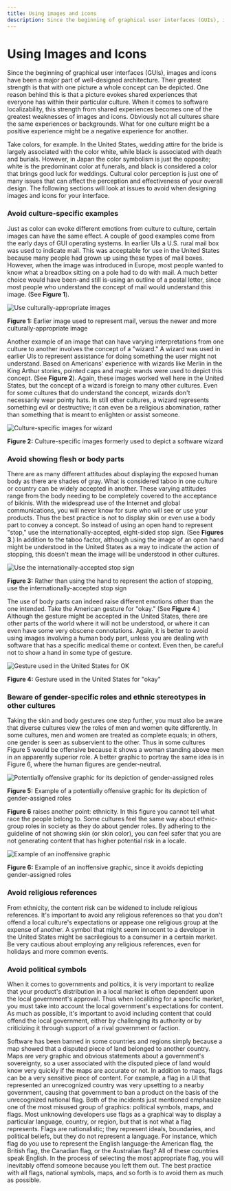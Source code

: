 ```yaml
---
title: Using images and icons
description: Since the beginning of graphical user interfaces (GUIs), images and icons have been a major part of well-designed architecture.
---
```


# Using Images and Icons

Since the beginning of graphical user interfaces (GUIs), images and icons have been a major part of well-designed architecture.
Their greatest strength is that with one picture a whole concept can be depicted.
One reason behind this is that a picture evokes shared experiences that everyone has within their particular culture.
When it comes to software localizability, this strength from shared experiences becomes one of the greatest weaknesses of images and icons.
Obviously not all cultures share the same experiences or backgrounds.
What for one culture might be a positive experience might be a negative experience for another.

Take colors, for example.
In the United States, wedding attire for the bride is largely associated with the color white, while black is associated with death and burials.
However, in Japan the color symbolism is just the opposite; white is the predominant color at funerals, and black is considered a color that brings good luck for weddings.
Cultural color perception is just one of many issues that can affect the perception and effectiveness of your overall design.
The following sections will look at issues to avoid when designing images and icons for your interface.

### Avoid culture-specific examples

Just as color can evoke different emotions from culture to culture, certain images can have the same effect.
A couple of good examples come from the early days of GUI operating systems.
In earlier UIs a U.S. rural mail box was used to indicate mail.
This was acceptable for use in the United States because many people had grown up using these types of mail boxes.
However, when the image was introduced in Europe, most people wanted to know what a breadbox sitting on a pole had to do with mail.
A much better choice would have been-and still is-using an outline of a postal letter, since most people who understand the concept of mail would understand this image.
(See **Figure 1**).

![Use culturally-appropriate images](./images/Mail.jpg "Use culturally-appropriate images")

**Figure 1:** Earlier image used to represent mail, versus the newer and more culturally-appropriate image

Another example of an image that can have varying interpretations from one culture to another involves the concept of a "wizard."
A wizard was used in earlier UIs to represent assistance for doing something the user might not understand.
Based on Americans' experience with wizards like Merlin in the King Arthur stories, pointed caps and magic wands were used to depict this concept.
(See **Figure 2**).
Again, these images worked well here in the United States, but the concept of a wizard is foreign to many other cultures.
Even for some cultures that do understand the concept, wizards don't necessarily wear pointy hats.
In still other cultures, a wizard represents something evil or destructive; it can even be a religious abomination, rather than something that is meant to enlighten or assist someone.

![Culture-specific images for wizard](./images/Wizard.jpg "Culture-specific images for wizard")

**Figure 2:** Culture-specific images formerly used to depict a software wizard

### Avoid showing flesh or body parts

There are as many different attitudes about displaying the exposed human body as there are shades of gray.
What is considered taboo in one culture or country can be widely accepted in another.
These varying attitudes range from the body needing to be completely covered to the acceptance of bikinis.
With the widespread use of the Internet and global communications, you will never know for sure who will see or use your products.
Thus the best practice is not to display skin or even use a body part to convey a concept.
So instead of using an open hand to represent "stop," use the internationally-accepted, eight-sided stop sign.
(See **Figures 3**.)
In addition to the taboo factor, although using the image of an open hand might be understood in the United States as a way to indicate the action of stopping, this doesn't mean the image will be understood in other cultures.

![Use the internationally-accepted stop sign](./images/Stop.jpg "Use the internationally-accepted stop sign")

**Figure 3:** Rather than using the hand to represent the action of stopping, use the internationally-accepted stop sign

The use of body parts can indeed raise different emotions other than the one intended.
Take the American gesture for "okay."
(See **Figure 4**.)
Although the gesture might be accepted in the United States, there are other parts of the world where it will not be understood, or where it can even have some very obscene connotations.
Again, it is better to avoid using images involving a human body part, unless you are dealing with software that has a specific medical theme or context.
Even then, be careful not to show a hand in some type of gesture.

![Gesture used in the United States for OK](./images/Okay.jpg "Gesture used in the United States for OK")

**Figure 4:** Gesture used in the United States for "okay"

### Beware of gender-specific roles and ethnic stereotypes in other cultures

Taking the skin and body gestures one step further, you must also be aware that diverse cultures view the roles of men and women quite differently.
In some cultures, men and women are treated as complete equals; in others, one gender is seen as subservient to the other.
Thus in some cultures Figure 5 would be offensive because it shows a woman standing above men in an apparently superior role.
A better graphic to portray the same idea is in Figure 6, where the human figures are gender-neutral.

![Potentially offensive graphic for its depiction of gender-assigned roles](./images/Meeting_1.jpg "Potentially offensive graphic for its depiction of gender-assigned roles")

**Figure 5:** Example of a potentially offensive graphic for its depiction of gender-assigned roles

**Figure 6** raises another point: ethnicity.
In this figure you cannot tell what race the people belong to.
Some cultures feel the same way about ethnic-group roles in society as they do about gender roles.
By adhering to the guideline of not showing skin (or skin color), you can feel safer that you are not generating content that has higher potential risk in a locale.

![Example of an inoffensive graphic](./images/Meeting_2.jpg "Example of an inoffensive graphic")

**Figure 6:** Example of an inoffensive graphic, since it avoids depicting gender-assigned roles

### Avoid religious references

From ethnicity, the content risk can be widened to include religious references.
It's important to avoid any religious references so that you don't offend a local culture's expectations or appease one religious group at the expense of another.
A symbol that might seem innocent to a developer in the United States might be sacrilegious to a consumer in a certain market.
Be very cautious about employing any religious references, even for holidays and more common events.

### Avoid political symbols

When it comes to governments and politics, it is very important to realize that your product's distribution in a local market is often dependent upon the local government's approval.
Thus when localizing for a specific market, you must take into account the local government's expectations for content.
As much as possible, it's important to avoid including content that could offend the local government, either by challenging its authority or by criticizing it through support of a rival government or faction.

Software has been banned in some countries and regions simply because a map showed that a disputed piece of land belonged to another country.
Maps are very graphic and obvious statements about a government's sovereignty, so a user associated with the disputed piece of land would know very quickly if the maps are accurate or not.
In addition to maps, flags can be a very sensitive piece of content.
For example, a flag in a UI that represented an unrecognized country was very upsetting to a nearby government, causing that government to ban a product on the basis of the unrecognized national flag.
Both of the incidents just mentioned emphasize one of the most misused group of graphics: political symbols, maps, and flags.
Most unknowing developers use flags as a graphical way to display a particular language, country, or region, but that is not what a flag represents.
Flags are nationalistic; they represent ideals, boundaries, and political beliefs, but they do not represent a language.
For instance, which flag do you use to represent the English language-the American flag, the British flag, the Canadian flag, or the Australian flag?
All of these countries speak English.
In the process of selecting the most appropriate flag, you will inevitably offend someone because you left them out.
The best practice with all flags, national symbols, maps, and so forth is to avoid them as much as possible.
